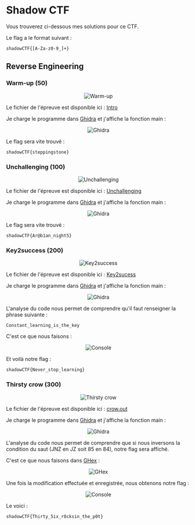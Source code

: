 # Shadow CTF

Vous trouverez ci-dessous mes solutions pour ce CTF.  
  
Le flag a le format suivant :
```
shadowCTF{[A-Za-z0-9_]+}
```

## Reverse Engineering

### Warm-up (50)

<p align="center">
  <img src="https://raw.githubusercontent.com/Zyrfex/CTF/main/2021/Shadow%20CTF/Reverse%20Engineering/Warm-up/warm-up.png" alt="Warm-up" align="center">
</p>

Le fichier de l'épreuve est disponible ici : [Intro](https://github.com/Zyrfex/CTF/raw/main/2021/Shadow%20CTF/Reverse%20Engineering/Warm-up/Intro)

Je charge le programme dans [Ghidra](https://ghidra-sre.org/) et j'affiche la fonction main :
<p align="center">
  <img src="https://raw.githubusercontent.com/Zyrfex/CTF/main/2021/Shadow%20CTF/Reverse%20Engineering/Warm-up/Ghidra.png" alt="Ghidra" align="center">
</p>

Le flag sera vite trouvé :
```
shadowCTF{steppingstone}
```

### Unchallenging (100)

<p align="center">
  <img src="https://raw.githubusercontent.com/Zyrfex/CTF/main/2021/Shadow%20CTF/Reverse%20Engineering/Unchallenging/Unchallenging.png" alt="Unchallenging" align="center">
</p>

Le fichier de l'épreuve est disponible ici : [Unchallenging](https://github.com/Zyrfex/CTF/raw/main/2021/Shadow%20CTF/Reverse%20Engineering/Unchallenging/unchallenging)

Je charge le programme dans [Ghidra](https://ghidra-sre.org/) et j'affiche la fonction main :
<p align="center">
  <img src="https://raw.githubusercontent.com/Zyrfex/CTF/main/2021/Shadow%20CTF/Reverse%20Engineering/Unchallenging/Ghidra.PNG" alt="Ghidra" align="center">
</p>

Le flag sera vite trouvé :
```
shadowCTF{Ar@b1an_night5}
```

### Key2success (200)

<p align="center">
  <img src="https://raw.githubusercontent.com/Zyrfex/CTF/main/2021/Shadow%20CTF/Reverse%20Engineering/Key2success/Key2success.png" alt="Key2success" align="center">
</p>

Le fichier de l'épreuve est disponible ici : [Key2sucess](https://github.com/Zyrfex/CTF/raw/main/2021/Shadow%20CTF/Reverse%20Engineering/Key2success/key2sucess)

Je charge le programme dans [Ghidra](https://ghidra-sre.org/) et j'affiche la fonction main :
<p align="center">
  <img src="https://raw.githubusercontent.com/Zyrfex/CTF/main/2021/Shadow%20CTF/Reverse%20Engineering/Key2success/Ghidra.png" alt="Ghidra" align="center">
</p>

L'analyse du code nous permet de comprendre qu'il faut renseigner la phrase suivante :
```
Constant_learning_is_the_key
```

C'est ce que nous faisons :
<p align="center">
  <img src="https://raw.githubusercontent.com/Zyrfex/CTF/main/2021/Shadow%20CTF/Reverse%20Engineering/Key2success/Console.png" alt="Console" align="center">
</p>

Et voilà notre flag :
```
shadowCTF{Never_stop_learning}
```

### Thirsty crow (300)

<p align="center">
  <img src="https://raw.githubusercontent.com/Zyrfex/CTF/main/2021/Shadow%20CTF/Reverse%20Engineering/Thirsty%20crow/Thirsty%20crow.png" alt="Thirsty crow" align="center">
</p>

Le fichier de l'épreuve est disponible ici : [crow.out](https://github.com/Zyrfex/CTF/raw/main/2021/Shadow%20CTF/Reverse%20Engineering/Thirsty%20crow/crow.out)

Je charge le programme dans [Ghidra](https://ghidra-sre.org/) et j'affiche la fonction main :
<p align="center">
  <img src="https://raw.githubusercontent.com/Zyrfex/CTF/main/2021/Shadow%20CTF/Reverse%20Engineering/Thirsty%20crow/Ghidra.png" alt="Ghidra" align="center">
</p>

L'analyse du code nous permet de comprendre que si nous inversons la condition du saut (JNZ en JZ soit 85 en 84), notre flag sera affiché.

C'est ce que nous faisons dans [GHex](https://wiki.gnome.org/Apps/Ghex) :
<p align="center">
  <img src="https://raw.githubusercontent.com/Zyrfex/CTF/main/2021/Shadow%20CTF/Reverse%20Engineering/Thirsty%20crow/GHex.png" alt="GHex" align="center">
</p>

Une fois la modification effectuée et enregistrée, nous obtenons notre flag :
<p align="center">
  <img src="https://raw.githubusercontent.com/Zyrfex/CTF/main/2021/Shadow%20CTF/Reverse%20Engineering/Thirsty%20crow/Console.png" alt="Console" align="center">
</p>

Le voici :
```
shadowCTF{Thirty_5ix_r0cksin_the_p0t}
```
